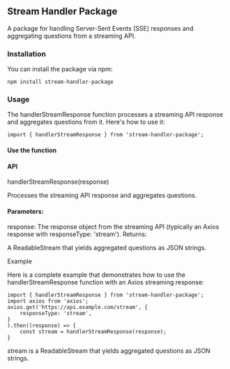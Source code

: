 ## Stream Handler Package
A package for handling Server-Sent Events (SSE) responses and aggregating questions from a streaming API.



### Installation
You can install the package via npm:

```
npm install stream-handler-package

```
### Usage
The handlerStreamResponse function processes a streaming API response and aggregates questions from it. Here's how to use it:

```
import { handlerStreamResponse } from 'stream-handler-package';

```

#### Use the function



#### API

handlerStreamResponse(response)

Processes the streaming API response and aggregates questions.

#### Parameters:

response: 
The response object from the streaming API (typically an Axios response with responseType: 'stream').
Returns:

A ReadableStream that yields aggregated questions as JSON strings.

Example

Here is a complete example that demonstrates how to use the handlerStreamResponse function with an Axios streaming response:


```
import { handlerStreamResponse } from 'stream-handler-package';
import axios from 'axios';
axios.get('https://api.example.com/stream', {
    responseType: 'stream',
}
).then((response) => {
    const stream = handlerStreamResponse(response);   
}

```

stream is a ReadableStream that yields aggregated questions as JSON strings.